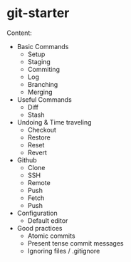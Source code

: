 # git-starter

Content:

- Basic Commands
  - Setup
  - Staging
  - Commiting
  - Log
  - Branching
  - Merging
- Useful Commands
  - Diff
  - Stash
- Undoing & Time traveling
  - Checkout
  - Restore
  - Reset
  - Revert
- Github
  - Clone
  - SSH
  - Remote
  - Push
  - Fetch
  - Push
- Configuration
  - Default editor
- Good practices
  - Atomic commits
  - Present tense commit messages
  - Ignoring files / .gitignore
